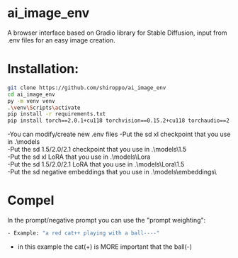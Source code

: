 # ai_image_env

A browser interface based on Gradio library for Stable Diffusion, input from .env files for an easy image creation.

# Installation:

```bash
git clone https://github.com/shiroppo/ai_image_env
cd ai_image_env
py -m venv venv
.\venv\Scripts\activate
pip install -r requirements.txt
pip install torch==2.0.1+cu118 torchvision==0.15.2+cu118 torchaudio==2.0.2 --index-url https://download.pytorch.org/whl/cu118
```
-You can modify/create new .env files
-Put the sd xl checkpoint that you use in .\models\
-Put the sd 1.5/2.0/2.1 checkpoint that you use in .\models\1.5\
-Put the sd xl LoRA that you use in .\models\Lora\
-Put the sd 1.5/2.0/2.1 LoRA that you use in .\models\Lora\1.5\
-Put the sd negative embeddings that you use in .\models\embeddings\

# Compel
In the prompt/negative prompt you can use the "prompt weighting":
```bash
- Example: "a red cat++ playing with a ball----"
```
- in this example the cat(+) is MORE important that the ball(-)
